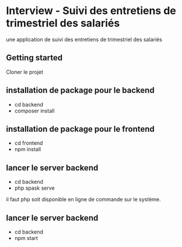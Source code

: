 # Interview - Suivi des entretiens de trimestriel des salariés
une application de suivi des entretiens de trimestriel des salariés

## Getting started
Cloner le projet

## installation de package pour le backend
- cd backend
- composer install

## installation de package pour le frontend
- cd frontend
- npm install

## lancer le server backend
- cd backend
- php spask serve

il faut php soit disponible en ligne de commande sur le système.

## lancer le server backend
- cd backend
- npm start

